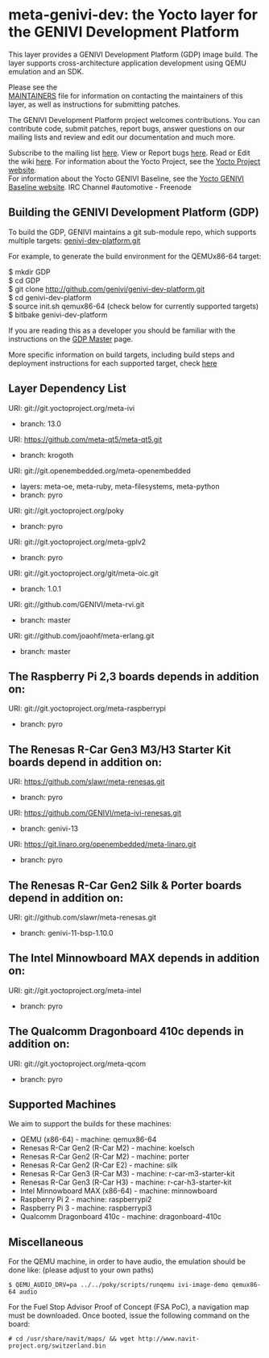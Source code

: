 meta-genivi-dev: the Yocto layer for the GENIVI Development Platform
====================================================================

This layer provides a GENIVI Development Platform (GDP) image build. The layer
supports cross-architecture application development using QEMU
emulation and an SDK.

Please see the  
[MAINTAINERS](https://github.com/genivi/meta-genivi-dev/blob/master/MAINTAINERS)
file for information on contacting the maintainers of this layer, as well as
instructions for submitting patches.

The GENIVI Development Platform project welcomes contributions. You can contribute
code, submit patches, report bugs, answer questions on our mailing lists and
review and edit our documentation and much more.

Subscribe to the mailing list
    [here](https://lists.genivi.org/mailman/listinfo/genivi-projects).
View or Report bugs
    [here](https://at.projects.genivi.org/jira/projects/GDP/issues).
Read or Edit the wiki
    [here](https://at.projects.genivi.org/wiki/display/GDP).
For information about the Yocto Project, see the
    [Yocto Project website](https://www.yoctoproject.org).  
For information about the Yocto GENIVI Baseline, see the
    [Yocto GENIVI Baseline website](http://projects.genivi.org/GENIVI_Baselines/meta-ivi).
IRC Channel
    #automotive - Freenode

Building the GENIVI Development Platform (GDP)
----------------------------------------------
To build the GDP, GENIVI maintains a git sub-module repo, which supports multiple targets:
    [genivi-dev-platform.git](https://github.com/genivi/genivi-dev-platform/)

For example, to generate the build environment for the QEMUx86-64 target:

$ mkdir GDP  
$ cd GDP  
$ git clone http://github.com/genivi/genivi-dev-platform.git  
$ cd genivi-dev-platform  
$ source init.sh qemux86-64 (check below for currently supported targets)  
$ bitbake genivi-dev-platform  

If you are reading this as a developer you should be familiar with the instructions on the [GDP Master](https://at.projects.genivi.org/wiki/display/GDP/GDP+Master) page.

More specific information on build targets, including build steps and deployment instructions
for each supported target, check [here](https://at.projects.genivi.org/wiki/display/GDP/GDP+releases)

Layer Dependency List
---------------------
URI: git://git.yoctoproject.org/meta-ivi
* branch:   13.0

URI: https://github.com/meta-qt5/meta-qt5.git
* branch:   krogoth

URI: git://git.openembedded.org/meta-openembedded
* layers:   meta-oe, meta-ruby, meta-filesystems, meta-python
* branch:   pyro

URI: git://git.yoctoproject.org/poky
* branch:   pyro

URI: git://git.yoctoproject.org/meta-gplv2
* branch:   pyro

URI: git://git.yoctoproject.org/git/meta-oic.git
* branch: 1.0.1

URI: git://github.com/GENIVI/meta-rvi.git
* branch: master

URI: git://github.com/joaohf/meta-erlang.git
* branch: master

## The Raspberry Pi 2,3 boards depends in addition on: ##

URI: git://git.yoctoproject.org/meta-raspberrypi
* branch:   pyro

## The Renesas R-Car Gen3 M3/H3 Starter Kit boards depend in addition on: ##
URI: https://github.com/slawr/meta-renesas.git
* branch: pyro

URI: https://github.com/GENIVI/meta-ivi-renesas.git
* branch: genivi-13

URI: https://git.linaro.org/openembedded/meta-linaro.git
* branch: pyro

## The Renesas R-Car Gen2 Silk & Porter boards depend in addition on: ##
URI: git://github.com/slawr/meta-renesas.git
* branch: genivi-11-bsp-1.10.0

## The Intel Minnowboard MAX depends in addition on: ##
URI: git://git.yoctoproject.org/meta-intel
* branch: pyro

## The Qualcomm Dragonboard 410c depends in addition on: ##
URI: git://git.yoctoproject.org/meta-qcom
* branch: pyro

Supported Machines
------------------
We aim to support the builds for these machines:

* QEMU (x86-64)                  - machine: qemux86-64
* Renesas R-Car Gen2 (R-Car M2)  - machine: koelsch
* Renesas R-Car Gen2 (R-Car M2)  - machine: porter
* Renesas R-Car Gen2 (R-Car E2)  - machine: silk
* Renesas R-Car Gen3 (R-Car M3)  - machine: r-car-m3-starter-kit
* Renesas R-Car Gen3 (R-Car H3)  - machine: r-car-h3-starter-kit
* Intel Minnowboard MAX (x86-64) - machine: minnowboard
* Raspberry Pi 2                 - machine: raspberrypi2
* Raspberry Pi 3                 - machine: raspberrypi3
* Qualcomm Dragonboard 410c      - machine: dragonboard-410c

Miscellaneous
-------------
For the QEMU machine, in order to have audio, the emulation should be done like:
(please adjust to your own paths)

```
$ QEMU_AUDIO_DRV=pa ../../poky/scripts/runqemu ivi-image-demo qemux86-64 audio
```

For the Fuel Stop Advisor Proof of Concept (FSA PoC), a navigation map
must be downloaded. Once booted, issue the following command on the board:

```
# cd /usr/share/navit/maps/ && wget http://www.navit-project.org/switzerland.bin
```
